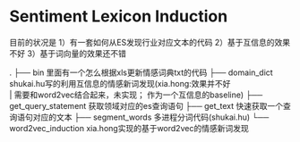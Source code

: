 Sentiment Lexicon Induction
=============
目前的状况是
    1）有一套如何从ES发现行业对应文本的代码
    2）基于互信息的效果不好
    3）基于词向量的效果还不错

.
├── bin 里面有一个怎么根据xls更新情感词典txt的代码
├── domain_dict shukai.hu写的利用互信息的情感新词发现(xia.hong:效果并不好\
|   需要和word2vec结合起来，未实现； 作为一个互信息的baseline)
├── get_query_statement 获取领域对应的es查询语句
├── get_text    快速获取一个查询语句对应的文本
├── segment_words   多进程分词代码(shukai.hu)
└── word2vec_induction xia.hong实现的基于word2vec的情感新词发现
